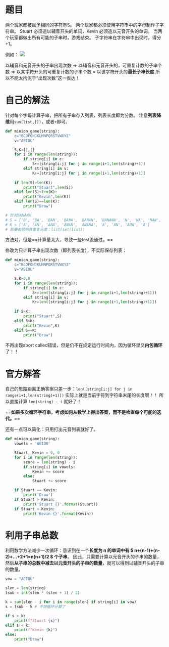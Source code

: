 # 题目

两个玩家都被赋予相同的字符串S。
两个玩家都必须使用字符串中的字母制作子字符串。
Stuart 必须造以辅音开头的单词，Kevin 必须造以元音开头的单词。
当两个玩家都做出所有可能的子串时，游戏结束。
子字符串在字符串中出现时，得分+1。

例如：
![](https://s3.amazonaws.com/hr-challenge-images/9693/1450330231-04db904008-banana.png)

以辅音和元音开头的子串出现次数 
=> 以辅音和元音开头的，可重复计数的子串个数
=> 以某字符开头的可重复计数的子串个数 = 以该字符开头的**最长子串长度**
所以不能太拘泥于“出现次数”这一表达！

# 自己的解法
针对每个字母计算子串，把所有子串存入列表，列表长度即为分数。
注意**列表降维**用`sum(list,[])`，或者`+`即可。

```py
def minion_game(string):
    c="BCDFGHJKLMNPQRSTVWXYZ"
    v="AEIOU"

    S,K=[],[]
    for i in range(len(string)):
        if string[i] in c:
            S+=[string[i:j] for j in range(i+1,len(string)+1)]
        elif string[i] in v:
            K+=[string[i:j] for j in range(i+1,len(string)+1)]
    
    if len(S)>len(K):
        print("Stuart",len(S))
    elif len(S)<len(K):
        print("Kevin",len(K))
    elif len(S)==len(K):
        print("Draw")

# 针对BANANA
# S = ['B', 'BA', 'BAN', 'BANA', 'BANAN', 'BANANA', 'N', 'NA', 'NAN', 'NANA', 'N', 'NA']
# K = ['A', 'AN', 'ANA', 'ANAN', 'ANANA', 'A', 'AN', 'ANA', 'A']
# 若要去除列表重复元素：list(set(list))
```
方法对，但是==计算量太大，导致一些test没通过。==

修改为只计算子串出现次数（即列表长度），不实际保存列表：
```py
def minion_game(string):
    c="BCDFGHJKLMNPQRSTVWXYZ"
    v="AEIOU"

    S,K=0,0
    for i in range(len(string)):
        if string[i] in c:
            S+=len([string[i:j] for j in range(i+1,len(string)+1)])
        elif string[i] in v:
            K+=len([string[i:j] for j in range(i+1,len(string)+1)])
            
    if S>K:
        print("Stuart",S)
    elif S<K:
        print("Kevin",K)
    elif S==K:
        print("Draw")
```
不再出现abort called错误，但是仍不在规定运行时间内，因为循环里又**内包循环**了！！

# 官方解答
自己的思路距离正确答案只差一步：`len([string[i:j] for j in range(i+1,len(string)+1)])` 实际上就是当前字符到字符串末尾的长度啊！！
所以直接计算 `len(string) - i` 就好了！

==**如果多次循环字符串，考虑如何从数学上得出答案，而不是检查每个可能的迭代。**==

还有一点可以简化：只用打出元音列表就好了。
```py
def minion_game(string):
    vowels = 'AEIOU'

    Stuart, Kevin = 0, 0
    for i in range(len(string)):
        score = len(string) - i
        if string[i] in vowels:
            Kevin += score
        else:
            Stuart += score

    if Stuart == Kevin:
        print('Draw')
    if Stuart > Kevin:
        print('Stuart {}'.format(Stuart))
    if Stuart < Kevin:
        print('Kevin {}'.format(Kevin))
```

# 利用子串总数
利用数学方法减少一次循环：意识到在一个**长度为 n 的单词中有 $ n+(n-1)+(n-2)+...+2+1=n(n+1)/2 $ 个子串**。
因此，只需要计算以元音开头的子串的数量，然后**从子串的总数中减去以元音开头的子串的数量**，就可以得到以辅音开头的子串的数量。

```py
vow = "AEIOU"

slen = len(string)
tsub = int(slen * (slen + 1) / 2)

k = sum(slen - i for i in range(slen) if string[i] in vow)   
s = tsub - k # 不用循环计算了

if s > k: 
    print(f"Stuart {s}")
elif s < k: 
    print(f"Kevin {k}")
else: 
    print("Draw")
```
